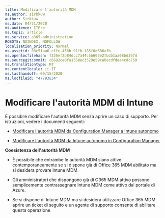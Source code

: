 ```yaml
---
title: Modificare l'autorità MDM
ms.author: sirkkuw
author: Sirkkuw
ms.date: 04/21/2020
ms.audience: ITPro
ms.topic: article
ms.service: o365-administration
ROBOTS: NOINDEX, NOFOLLOW
localization_priority: Normal
ms.assetid: 08c51aa6-cffc-456b-91fb-185f0d636afb
ms.openlocfilehash: f336ef2b84dcc7a44c6b603e2fbdb1aa08bd367d
ms.sourcegitcommit: c6692ce0fa1358ec3529e59ca0ecdfdea4cdc759
ms.translationtype: MT
ms.contentlocale: it-IT
ms.lasthandoff: 09/15/2020
ms.locfileid: "47793834"
---
```

# <a name="change-intune-mdm-authority"></a>Modificare l'autorità MDM di Intune

È possibile modificare l'autorità MDM senza aprire un caso di supporto. Per istruzioni, vedere i documenti seguenti:
  
- [Modificare l'autorità MDM da Configuration Manager a Intune autonomo](https://docs.microsoft.com/configmgr/mdm/deploy-use/migrate-change-mdm-authority)
    
- [Modificare l'autorità MDM da Intune autonomo in Configuration Manager](https://docs.microsoft.com/configmgr/mdm/deploy-use/change-mdm-authority)
    
 **Coesistenza dell'autorità MDM**
  
- È possibile che entrambe le autorità MDM siano attive contemporaneamente se si dispone già di Office 365 MDM abilitato ma si desidera provare Intune MDM.
    
- Gli amministratori che dispongono già di O365 MDM attivo possono semplicemente contrassegnare Intune MDM come attivo dal portale di Azure.
    
- Se si dispone di Intune MDM ma si desidera utilizzare Office 365 MDM: aprire un ticket di seguito e un agente di supporto consente di abilitare questa operazione.
    

